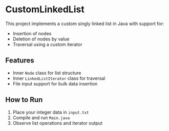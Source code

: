 # CustomLinkedList

This project implements a custom singly linked list in Java with support for:

- Insertion of nodes
- Deletion of nodes by value
- Traversal using a custom iterator

## Features

- Inner `Node` class for list structure
- Inner `LinkedListIterator` class for traversal
- File input support for bulk data insertion

## How to Run

1. Place your integer data in `input.txt`
2. Compile and run `Main.java`
3. Observe list operations and iterator output


